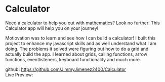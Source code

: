 # Calculator

Need a calculator to help you out with mathematics? Look no further! This Calculator app will help you on your journey!


Motiovation was to learn and see how I can build a calculator!
I built this project to enhance my javascript skills and as well understand what I am doing.
The problems it solved were figuring out how to do a grid and actually build the app.
I learned about grids, calling functions, arrow functions, eventlisteners, keyboard functionality and much more.

github: https://github.com/JimmyJimenez2400/Calculator <br>
Live Preview: 
